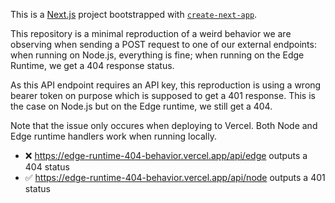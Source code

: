 This is a [Next.js](https://nextjs.org/) project bootstrapped with [`create-next-app`](https://github.com/vercel/next.js/tree/canary/packages/create-next-app).

This repository is a minimal reproduction of a weird behavior we are observing when sending a POST request to one of our external endpoints: when running on Node.js, everything is fine; when running on the Edge Runtime, we get a 404 response status.

As this API endpoint requires an API key, this reproduction is using a wrong bearer token on purpose which is supposed to get a 401 response. This is the case on Node.js but on the Edge runtime, we still get a 404.

Note that the issue only occures when deploying to Vercel. Both Node and Edge runtime handlers work when running locally.

- ❌ https://edge-runtime-404-behavior.vercel.app/api/edge outputs a 404 status
- ✅ https://edge-runtime-404-behavior.vercel.app/api/node outputs a 401 status
